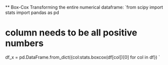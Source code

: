 ** Box-Cox Transforming the entire numerical dataframe:
  `from scipy import stats
  import pandas as pd
  # column needs to be all positive numbers
  df_x = pd.DataFrame.from_dict({col:stats.boxcox(df[col])[0] for col in df})
  `
